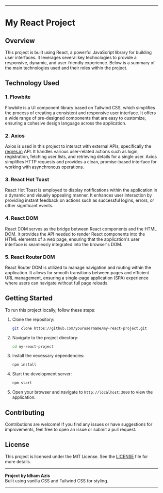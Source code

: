 
---

# My React Project

## Overview

This project is built using React, a powerful JavaScript library for building user interfaces. It leverages several key technologies to provide a responsive, dynamic, and user-friendly experience. Below is a summary of the main technologies used and their roles within the project.

## Technology Used

### 1. Flowbite
Flowbite is a UI component library based on Tailwind CSS, which simplifies the process of creating a consistent and responsive user interface. It offers a wide range of pre-designed components that are easy to customize, ensuring a cohesive design language across the application.

### 2. Axios
Axios is used in this project to interact with external APIs, specifically the [reqres.in](https://reqres.in/) API. It handles various user-related actions such as login, registration, fetching user lists, and retrieving details for a single user. Axios simplifies HTTP requests and provides a clean, promise-based interface for working with asynchronous operations.

### 3. React Hot Toast
React Hot Toast is employed to display notifications within the application in a dynamic and visually appealing manner. It enhances user interaction by providing instant feedback on actions such as successful logins, errors, or other significant events.

### 4. React DOM
React DOM serves as the bridge between React components and the HTML DOM. It provides the API needed to render React components into the HTML elements of a web page, ensuring that the application's user interface is seamlessly integrated into the browser's DOM.

### 5. React Router DOM
React Router DOM is utilized to manage navigation and routing within the application. It allows for smooth transitions between pages and efficient URL management, ensuring a single-page application (SPA) experience where users can navigate without full page reloads.

## Getting Started

To run this project locally, follow these steps:

1. Clone the repository:
   ```bash
   git clone https://github.com/yourusername/my-react-project.git
   ```

2. Navigate to the project directory:
   ```bash
   cd my-react-project
   ```

3. Install the necessary dependencies:
   ```bash
   npm install
   ```

4. Start the development server:
   ```bash
   npm start
   ```

5. Open your browser and navigate to `http://localhost:3000` to view the application.

## Contributing

Contributions are welcome! If you find any issues or have suggestions for improvements, feel free to open an issue or submit a pull request.

## License

This project is licensed under the MIT License. See the [LICENSE](LICENSE) file for more details.

---

**Project by Idham Azis**  
Built using vanilla CSS and Tailwind CSS for styling.

---